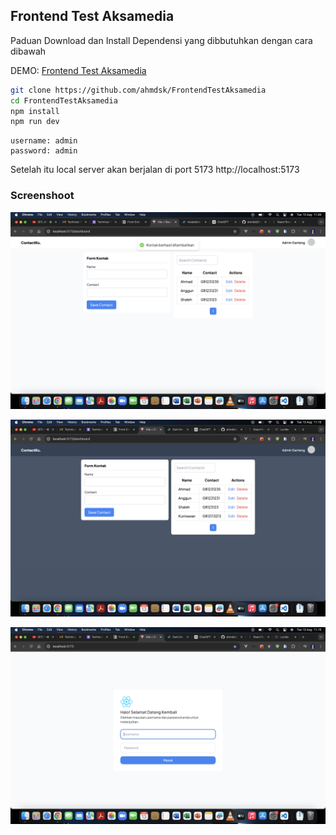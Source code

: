 ## Frontend Test Aksamedia

Paduan Download dan Install Dependensi yang dibbutuhkan dengan cara dibawah

DEMO: [Frontend Test Aksamedia](https://frontend-test-aksamedia.vercel.app/)

```sh
git clone https://github.com/ahmdsk/FrontendTestAksamedia
cd FrontendTestAksamedia
npm install
npm run dev
```

```
username: admin
password: admin
```

Setelah itu local server akan berjalan di port 5173
http://localhost:5173

### Screenshoot
![Add Page](public/screenshoot/add.png)

![Dark Mode](public/screenshoot/dark-mode.png)

![Login](public/screenshoot/login.png)
